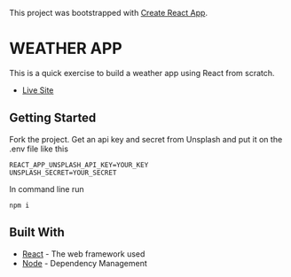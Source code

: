 This project was bootstrapped with [Create React App](https://github.com/facebookincubator/create-react-app).

# WEATHER APP

This is a quick exercise to build a weather app using React from scratch.

* [Live Site](https://desolate-island-28081.herokuapp.com/)

## Getting Started

Fork the project. Get an api key and secret from Unsplash and put it on the .env file 
like this 
```
REACT_APP_UNSPLASH_API_KEY=YOUR_KEY
UNSPLASH_SECRET=YOUR_SECRET

```

In command line run 
```
npm i

```

## Built With

* [React](https://reactjs.org/) - The web framework used
* [Node](https://www.npmjs.com/) - Dependency Management



